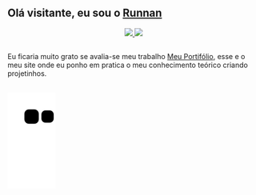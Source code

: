 ## Olá visitante, eu sou o <a href="https://runnanc-137.github.io/WebSite-s/" target="_blank">Runnan</a>

<main>

 <div align="center">
  <a href="https://github.com/RunnanC-137">
  <img height="180em" src="https://github-readme-stats.vercel.app/api?username=RunnanC-137&show_icons=true&theme=apprentice&include_all_commits=true&count_private=true"/>
  <img height="180em" src="https://github-readme-stats.vercel.app/api/top-langs/?username=RunnanC-137&layout=compact&langs_count=7&theme=dracula"/>
  </a>
</div>

  ##
  Eu ficaria muito grato se avalia-se meu trabalho [Meu Portifólio](https://runnanc-137.github.io/WebSite-s/), esse e o meu site onde eu ponho em pratica o meu conhecimento teórico criando projetinhos.
  
  ##
   
  ![Snake animation](https://github.com/RunnanC-137/RunnanC-137/blob/output/github-contribution-grid-snake.svg)
 </div>
 
  

</main>

  
